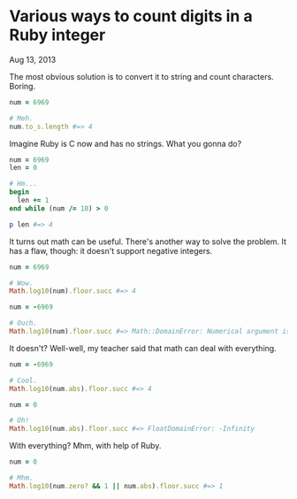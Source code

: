 Various ways to count digits in a Ruby integer
==============================================

<p class="post__date"><time datetime="2013-08-13">Aug 13, 2013</time></p>

The most obvious solution is to convert it to string and count characters.
Boring.

```ruby
num = 6969

# Meh.
num.to_s.length #=> 4
```

Imagine Ruby is C now and has no strings. What you gonna do?

```ruby
num = 6969
len = 0

# Hm...
begin
  len += 1
end while (num /= 10) > 0

p len #=> 4
```

It turns out math can be useful. There's another way to solve the problem. It
has a flaw, though: it doesn't support negative integers.

```ruby
num = 6969

# Wow.
Math.log10(num).floor.succ #=> 4

num = -6969

# Ouch.
Math.log10(num).floor.succ #=> Math::DomainError: Numerical argument is out of domain - "log10"
```

It doesn't? Well-well, my teacher said that math can deal with everything.

```ruby
num = -6969

# Cool.
Math.log10(num.abs).floor.succ #=> 4

num = 0

# Oh!
Math.log10(num.abs).floor.succ #=> FloatDomainError: -Infinity
```

With everything? Mhm, with help of Ruby.

```ruby
num = 0

# Mhm.
Math.log10(num.zero? && 1 || num.abs).floor.succ #=> 1
```
